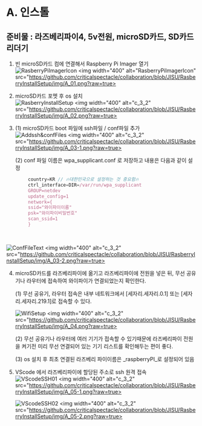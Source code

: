 A. 인스톨
========================

준비물 : 라즈베리파이4, 5v전원, microSD카드, SD카드 리더기
--------------------------


1. 빈 microSD카드 컴에 연결해서 Raspberry Pi Imager 열기<br>
   ![RasberryPiImagerIcon](https://github.com/criticalspectacle/collaboration/blob/JISU/RasberryInstallSetup/img/A_01.png?raw=true)
   <img width="400" alt="RasberryPiImagerIcon" src="https://github.com/criticalspectacle/collaboration/blob/JISU/RasberryInstallSetup/img/A_01.png?raw=true>

2. microSD카드 포멧 후 os 설치<br>
   ![RasberryInstallSetup](https://github.com/criticalspectacle/collaboration/blob/JISU/RasberryInstallSetup/img/A_02.png?raw=true)
   <img width="400" alt="c_3_2" src="https://github.com/criticalspectacle/collaboration/blob/JISU/RasberryInstallSetup/img/A_02.png?raw=true>


3. (1) microSD카드 boot 파일에 ssh파일 / conf파일 추가<br>
    ![Addssh&confFiles](https://github.com/criticalspectacle/collaboration/blob/JISU/RasberryInstallSetup/img/A_03-1.png?raw=true)
    <img width="400" alt="c_3_2" src="https://github.com/criticalspectacle/collaboration/blob/JISU/RasberryInstallSetup/img/A_03-1.png?raw=true>


    (2) conf 파일 이름은 wpa_supplicant.conf 로 저장하고 내용은 다음과 같이 설정<br>
    

```javascript
        country=KR // 🔥대한민국으로 설정하는 것 중요함🔥 
        ctrl_interface=DIR=/var/run/wpa_supplicant
        GROUP=netdev 
        update_config=1 
        network={ 
        ssid="와이파이이름" 
        psk="와이파이비밀번호" 
        scan_ssid=1 
        }
```
<br>

![ConfFileText](https://github.com/criticalspectacle/collaboration/blob/JISU/RasberryInstallSetup/img/A_03-2.png?raw=true)
<img width="400" alt="c_3_2" src="https://github.com/criticalspectacle/collaboration/blob/JISU/RasberryInstallSetup/img/A_03-2.png?raw=true>



4. microSD카드를 라즈베리파이에 옮기고 라즈베리파이에 전원을 넣은 뒤, 무선 공유기나 라우터에 접속하여 와이파이가 연결되었는지 확인한다.<br>


    (1) 무선 공유기, 라우터 접속은 내부 네트워크에서 [세자리.세자리.0.1] 또는 [세자리.세자리.219.1]로 접속할 수 있다.<br>

    ![WifiSetup](https://github.com/criticalspectacle/collaboration/blob/JISU/RasberryInstallSetup/img/A_04.png?raw=true)
    <img width="400" alt="c_3_2" src="https://github.com/criticalspectacle/collaboration/blob/JISU/RasberryInstallSetup/img/A_04.png?raw=true>


    (2) 무선 공유기나 라우터에 여러 기기가 접속할 수 있기때문에 라즈베리파이 전원을 켜기전 미리 무선 연결되어 있는 기기 리스트를 확인해두는 편이 좋다.<br>

    (3) os 설치 후 최초 연결된 라즈베리 파이이름은 _raspberryPI_로 설정되어 있음<br>


5. VScode 에서 라즈베리파이에 할당된 주소로 ssh 원격 접속<br>
   ![VScodeSSH01](https://github.com/criticalspectacle/collaboration/blob/JISU/RasberryInstallSetup/img/A_05-1.png?raw=true)
   <img width="400" alt="c_3_2" src="https://github.com/criticalspectacle/collaboration/blob/JISU/RasberryInstallSetup/img/A_05-1.png?raw=true>



   ![VScodeSSH02](https://github.com/criticalspectacle/collaboration/blob/JISU/RasberryInstallSetup/img/A_05-2.png?raw=true)
   <img width="400" alt="c_3_2" src="https://github.com/criticalspectacle/collaboration/blob/JISU/RasberryInstallSetup/img/A_05-2.png?raw=true>
